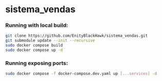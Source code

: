 # sistema_vendas

### Running with local build:
```bash
git clone https://github.com/EnityBlackHawk/sistema_vendas.git
git submodule update --init --recursive
sudo docker compose build
sudo docker compose up -d
```

### Running exposing ports:
```bash
sudo docker compose -f docker-compose.dev.yaml up [...services] -d
```